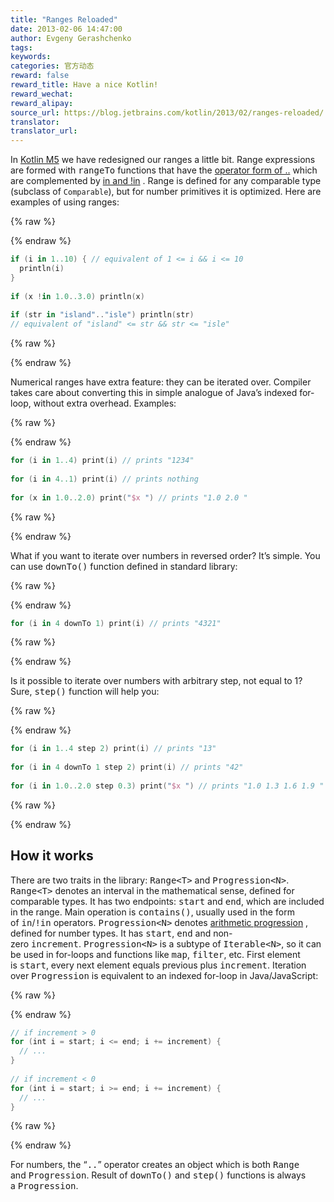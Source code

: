 ```yaml
---
title: "Ranges Reloaded"
date: 2013-02-06 14:47:00
author: Evgeny Gerashchenko
tags:
keywords:
categories: 官方动态
reward: false
reward_title: Have a nice Kotlin!
reward_wechat:
reward_alipay:
source_url: https://blog.jetbrains.com/kotlin/2013/02/ranges-reloaded/
translator:
translator_url:
---
```


In [Kotlin M5](http://blog.jetbrains.com/kotlin/2013/02/kotlin-m5-is-out/) we have redesigned our ranges a little bit.<span id="more-855"></span>
Range expressions are formed with <tt>rangeTo</tt> functions that have the [operator form of ..](http://confluence.jetbrains.com/display/Kotlin/Operator+overloading#Operatoroverloading-Binaryoperations) which are complemented by [in and !in](http://confluence.jetbrains.com/display/Kotlin/Operator+overloading#Operatoroverloading-in) . Range is defined for any comparable type (subclass of `Comparable`), but for number primitives it is optimized. Here are examples of using ranges:

{% raw %}
<p></p>
{% endraw %}

```kotlin
if (i in 1..10) { // equivalent of 1 <= i && i <= 10
  println(i)
}
 
if (x !in 1.0..3.0) println(x)
 
if (str in "island".."isle") println(str)
// equivalent of "island" <= str && str <= "isle"
```

{% raw %}
<p></p>
{% endraw %}

Numerical ranges have extra feature: they can be iterated over. Compiler takes care about converting this in simple analogue of Java’s indexed for-loop, without extra overhead. Examples:

{% raw %}
<p></p>
{% endraw %}

```kotlin
for (i in 1..4) print(i) // prints "1234"  
 
for (i in 4..1) print(i) // prints nothing
 
for (x in 1.0..2.0) print("$x ") // prints "1.0 2.0 "
```

{% raw %}
<p></p>
{% endraw %}

What if you want to iterate over numbers in reversed order? It’s simple. You can use <tt>downTo()</tt> function defined in standard library:

{% raw %}
<p></p>
{% endraw %}

```kotlin
for (i in 4 downTo 1) print(i) // prints "4321"
```

{% raw %}
<p></p>
{% endraw %}

Is it possible to iterate over numbers with arbitrary step, not equal to 1? Sure, <tt>step()</tt> function will help you:

{% raw %}
<p></p>
{% endraw %}

```kotlin
for (i in 1..4 step 2) print(i) // prints "13"  
 
for (i in 4 downTo 1 step 2) print(i) // prints "42"  
 
for (i in 1.0..2.0 step 0.3) print("$x ") // prints "1.0 1.3 1.6 1.9 "
```

{% raw %}
<p></p>
{% endraw %}

## How it works

There are two traits in the library: <tt>Range&lt;T&gt;</tt> and <tt>Progression&lt;N&gt;</tt>.
<tt>Range&lt;T&gt;</tt> denotes an interval in the mathematical sense, defined for comparable types. It has two endpoints: <tt>start</tt> and <tt>end</tt>, which are included in the range. Main operation is <tt>contains()</tt>, usually used in the form of <tt>in</tt>/<tt>!in</tt> operators.
<tt>Progression&lt;N&gt;</tt> denotes [arithmetic progression](http://en.wikipedia.org/wiki/Arithmetic_progression) , defined for number types. It has <tt>start</tt>, <tt>end</tt> and non-zero <tt>increment</tt>. <tt>Progression&lt;N&gt;</tt> is a subtype of <tt>Iterable&lt;N&gt;</tt>, so it can be used in for-loops and functions like <tt>map</tt>, <tt>filter</tt>, etc. First element is <tt>start</tt>, every next element equals previous plus <tt>increment</tt>. Iteration over <tt>Progression</tt> is equivalent to an indexed for-loop in Java/JavaScript:

{% raw %}
<p></p>
{% endraw %}

```kotlin
// if increment > 0
for (int i = start; i <= end; i += increment) {
  // ...
}
 
// if increment < 0
for (int i = start; i >= end; i += increment) {
  // ...
}
```

{% raw %}
<p></p>
{% endraw %}

For numbers, the “<tt>..</tt>” operator creates an object which is both <tt>Range</tt> and <tt>Progression</tt>. Result of <tt>downTo()</tt> and <tt>step()</tt> functions is always a <tt>Progression</tt>.
